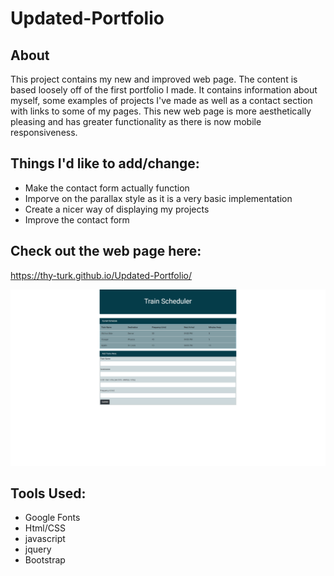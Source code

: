 # Updated-Portfolio
## About 
This project contains my new and improved web page. The content is based loosely off of
the first portfolio I made. It contains information about myself, some examples of projects I've made as well as a contact section with links to some of my pages. This new web page is more aesthetically pleasing and has greater functionality as there is now mobile responsiveness.

## Things I'd like to add/change:
* Make the contact form actually function
* Imporve on the parallax style as it is a very basic implementation
* Create a nicer way of displaying my projects
* Improve the contact form


## Check out the web page here:
https://thy-turk.github.io/Updated-Portfolio/

![App Screenshot](/assets/images/screenshot.png)

## Tools Used:
* Google Fonts
* Html/CSS
* javascript
* jquery
* Bootstrap 
